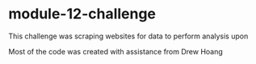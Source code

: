# module-12-challenge

This challenge was scraping websites for data to perform analysis upon

Most of the code was created with assistance from Drew Hoang
